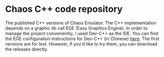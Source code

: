 # Chaos C++ code repository

The published C++ versions of Chaos Emulator. The C++ implementation depends on a graphic lib call EGE (Easy Graphics Engine). In order to manage the project conveniently, I used Dev-C++ as the IDE. You can find the EGE configuration instructions for Dev-C++ (in Chinese) [here](https://xege.org/beginner-lesson-1.html). The first versions are for test. However, if you'd like to try them, you can download the releases directly. 

